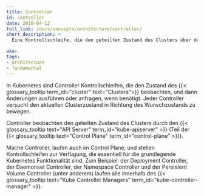 ```yaml
---
title: Controller
id: controller
date: 2018-04-12
full_link: /docs/concepts/architecture/controller/
short_description: >
  Eine Kontrollschleife, die den geteilten Zustand des Clusters über den Apiserver beobachtet, und Änderungen ausführt, um den aktuellen Zustand in Richtung des Wunschzustands zu bewegen.

aka: 
tags:
- architecture
- fundamental
---
```

In Kubernetes sind Controller Kontrollschleifen, die den Zustand des {{< glossary_tooltip term_id="cluster" text="Clusters">}} beobachten, und dann Änderungen ausführen oder anfragen, wenn benötigt.
Jeder Controller versucht den aktuellen Clusterzustand in Richtung des Wunschzustands zu bewegen.

<!--more-->

Controller beobachten den geteilten Zustand des Clusters durch den {{< glossary_tooltip text="API Server" term_id="kube-apiserver" >}} (Teil der {{< glossary_tooltip text="Control Plane" term_id="control-plane" >}}).

Mache Controller, laufen auch im Control Plane, und stellen Kontrollschleifen zur Verfügung, die essentiell für die grundlegende Kubernetes Funktionalität sind. Zum Beispiel: der Deployment Controller, der Daemonset Controller, der Namespace Controller und der Persistent Volume Controller (unter anderem) laufen alle innerhalb des {{< glossary_tooltip text="Kube Controller Managers" term_id="kube-controller-manager" >}}.
